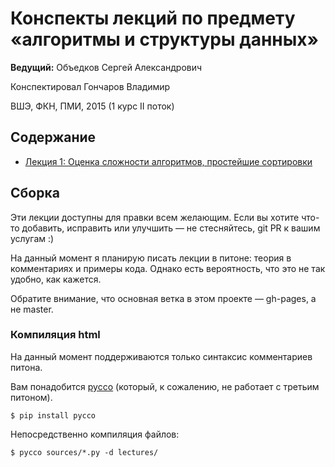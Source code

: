 # Конспекты лекций по предмету «алгоритмы и структуры данных»

 __Ведущий:__ Объедков Сергей Александрович

 Конспектировал Гончаров Владимир

ВШЭ, ФКН, ПМИ, 2015 (1 курс II поток)


## Содержание

 *  [Лекция 1: Оценка сложности алгоритмов, простейшие сортировки][l1]


## Сборка

Эти лекции доступны для правки всем желающим. Если вы хотите что-то добавить,
исправить или улучшить — не стесняйтесь, git PR к вашим услугам :)

На данный момент я планирую писать лекции в питоне: теория в комментариях
и примеры кода. Однако есть вероятность, что это не так удобно, как кажется.

Обратите внимание, что основная ветка в этом проекте — gh-pages, а не master.

### Компиляция html

На данный момент поддерживаются только синтаксис комментариев питона.

Вам понадобится [pycco](https://github.com/fitzgen/pycco) (который, к сожалению, не работает с третьим питоном).

    $ pip install pycco

Непосредственно компиляция файлов:

    $ pycco sources/*.py -d lectures/


[l1]: http://amatanhead.github.io/Programming-lectures/lectures/lecture1.html
